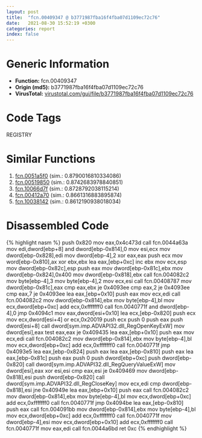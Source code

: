```yaml
---
layout: post
title:  "fcn.00409347 @ b3771987fba16f4fba07d1109ec72c76"
date:   2021-08-30 15:52:19 +0300
categories: report
index: false
---
```


# Generic Information
- **Function:** fcn.00409347
- **Origin (md5):** b3771987fba16f4fba07d1109ec72c76
- **VirusTotal:** [virustotal.com/gui/file/b3771987fba16f4fba07d1109ec72c76][virustotal_ref]

# Code Tags
<span class="tag" id="REGISTRY">REGISTRY</span>


# Similar Functions

1. [fcn.0051a5f0][similar_1_ref] (sim.: 0.8790016810334086)
2. [fcn.00519850][similar_2_ref] (sim.: 0.8742683978840851)
3. [fcn.10066d7f][similar_3_ref] (sim.: 0.8728792038115214)
4. [fcn.00412a70][similar_4_ref] (sim.: 0.8661316883895874)
5. [fcn.10038142][similar_5_ref] (sim.: 0.8612190938018034)


# Disassembled Code

{% highlight nasm %}
push 0x820
mov eax,0x4c473d
call fcn.0044a63a
mov edi,dword[ebp+8]
and dword[ebp-0x814],0
mov esi,ecx
mov dword[ebp-0x828],edi
mov dword[ebp-4],2
xor eax,eax
push ecx
mov word[ebp-0x810],ax
xor ebx,ebx
lea eax,[ebp+0xc]
inc ebx
mov ecx,esp
mov dword[ebp-0x82c],esp
push eax
mov dword[ebp-0x81c],ebx
mov dword[ebp-0x824],0x400
mov dword[ebp-0x818],ebx
call fcn.004082c2
mov byte[ebp-4],3
mov byte[ebp-4],2
mov ecx,esi
call fcn.00408787
mov dword[ebp-0x81c],eax
cmp eax,ebx
je 0x4093ee
cmp eax,2
je 0x4093ee
cmp eax,7
je 0x4093ee
lea eax,[ebp+0x10]
push eax
mov ecx,edi
call fcn.004082c2
mov dword[ebp-0x814],ebx
mov byte[ebp-4],bl
mov ecx,dword[ebp+0xc]
add ecx,0xfffffff0
call fcn.0040771f
and dword[ebp-4],0
jmp 0x4094c1
mov eax,dword[esi+0x10]
lea ecx,[ebp-0x820]
push ecx
mov ecx,dword[esi+4]
or ecx,0x20019
push ecx
push 0
push eax
push dword[esi+8]
call dword[sym.imp.ADVAPI32.dll_RegOpenKeyExW]
mov dword[esi],eax
test eax,eax
je 0x409435
lea eax,[ebp+0x10]
push eax
mov ecx,edi
call fcn.004082c2
mov dword[ebp-0x814],ebx
mov byte[ebp-4],bl
mov ecx,dword[ebp+0xc]
add ecx,0xfffffff0
call fcn.0040771f
jmp 0x4093e5
lea eax,[ebp-0x824]
push eax
lea eax,[ebp-0x810]
push eax
lea eax,[ebp-0x81c]
push eax
push 0
push dword[ebp+0xc]
push dword[ebp-0x820]
call dword[sym.imp.ADVAPI32.dll_RegQueryValueExW]
mov dword[esi],eax
xor esi,esi
cmp eax,esi
je 0x409469
mov dword[ebp-0x818],esi
push dword[ebp-0x820]
call dword[sym.imp.ADVAPI32.dll_RegCloseKey]
mov ecx,edi
cmp dword[ebp-0x818],esi
jne 0x40949e
lea eax,[ebp+0x10]
push eax
call fcn.004082c2
mov dword[ebp-0x814],ebx
mov byte[ebp-4],bl
mov ecx,dword[ebp+0xc]
add ecx,0xfffffff0
call fcn.0040771f
jmp 0x4094be
lea eax,[ebp-0x810]
push eax
call fcn.004091bb
mov dword[ebp-0x814],ebx
mov byte[ebp-4],bl
mov ecx,dword[ebp+0xc]
add ecx,0xfffffff0
call fcn.0040771f
mov dword[ebp-4],esi
mov ecx,dword[ebp+0x10]
add ecx,0xfffffff0
call fcn.0040771f
mov eax,edi
call fcn.0044a6bd
ret 0xc
{% endhighlight %}


[similar_1_ref]: /report/fcn.0051a5f0@c60344b51fa39a329b92557d24ff7670
[similar_2_ref]: /report/fcn.00519850@c60344b51fa39a329b92557d24ff7670
[similar_3_ref]: /report/fcn.10066d7f@e5d49e0823e602f2ee948ac39d32c1eb
[similar_4_ref]: /report/fcn.00412a70@0aa2d73a5300dff2412388945614b507
[similar_5_ref]: /report/fcn.10038142@e5d49e0823e602f2ee948ac39d32c1eb
[virustotal_ref]: https://www.virustotal.com/gui/file/b3771987fba16f4fba07d1109ec72c76